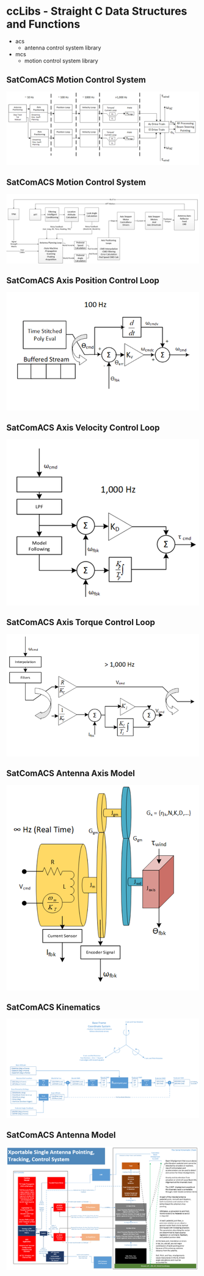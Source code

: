 # ccLibs - Straight C Data Structures and Functions
- acs
  - antenna control system library
- mcs
  - motion control system library  
## SatComACS Motion Control System 
![MotionControlSystemSatComACS](https://github.com/InMechaSol/ccNOos/blob/main/docs/pngs/MotionControlSystemSatComACS.PNG)
## SatComACS Motion Control System
![MotionControlSystemSatComACS_ControlModel](https://github.com/InMechaSol/ccNOos/blob/main/docs/pngs/MotionControlSystemSatComACS_ControlModel.PNG)
## SatComACS Axis Position Control Loop
![MotionControlSystemSatComACS_PosLoop](https://github.com/InMechaSol/ccNOos/blob/main/docs/pngs/MotionControlSystemSatComACS_PosLoop.PNG)
## SatComACS Axis Velocity Control Loop
![MotionControlSystemSatComACS_VelLoop](https://github.com/InMechaSol/ccNOos/blob/main/docs/pngs/MotionControlSystemSatComACS_VelLoop.PNG)
## SatComACS Axis Torque Control Loop
![MotionControlSystemSatComACS_TorqueLoop](https://github.com/InMechaSol/ccNOos/blob/main/docs/pngs/MotionControlSystemSatComACS_TorqueLoop.PNG)
## SatComACS Antenna Axis Model
![MotionControlSystemSatComACS_AxisModel](https://github.com/InMechaSol/ccNOos/blob/main/docs/pngs/MotionControlSystemSatComACS_AxisModel.PNG)
## SatComACS Kinematics
![MotionControlSystemSatComACS_Kinematics](https://github.com/InMechaSol/ccNOos/blob/main/docs/pngs/MotionControlSystemSatComACS_Kinematics.PNG)
## SatComACS Antenna Model 
![MotionControlSystemSatComACS_AntennaModel](https://github.com/InMechaSol/ccNOos/blob/main/docs/pngs/MotionControlSystemSatComACS_AntennaModel.PNG)
